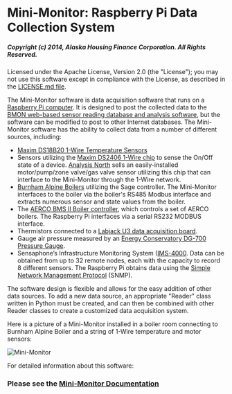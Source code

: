 # Mini-Monitor: Raspberry Pi Data Collection System

##### Copyright (c) 2014, Alaska Housing Finance Corporation.  All Rights Reserved.

Licensed under the Apache License, Version 2.0 (the "License");
you may not use this software except in compliance with the License,
as described in the [LICENSE.md file](LICENSE.md).

The Mini-Monitor software is data acquisition software that runs on a [Raspberry Pi computer](https://www.raspberrypi.org/).  It is designed to post the collected data to the [BMON web-based sensor reading database and analysis software](../../../bmon), but the software can be modified to post to other Internet databases.  The Mini-Monitor software has the ability to collect data from a number of different sources, including:

- [Maxim DS18B20 1-Wire Temperature Sensors](http://www.maximintegrated.com/en/products/analog/sensors-and-sensor-interface/DS18B20.html)
- Sensors utilizing the [Maxim DS2406 1-Wire chip](http://www.maximintegrated.com/en/products/digital/memory-products/DS2406.html) to sense the On/Off state of a device.  [Analysis North](http://analysisnorth.com) sells an easily-installed motor/pump/zone valve/gas valve sensor utilizing this chip that can interface to the Mini-Monitor through the 1-Wire network.
- [Burnham Alpine Boilers](http://www.usboiler.net/product/alpine-high-efficiency-condensing-gas-boiler.html) utilizing the Sage controller.  The Mini-Monitor interfaces to the boiler via the boiler's RS485 Modbus interface and extracts numerous sensor and state values from the boiler.
- The [AERCO BMS II Boiler controller](http://www.aerco.com/Products/Accessories/Controls/BMS-II-Model-5R5-384), which controls a set of AERCO boilers.  The Raspberry Pi interfaces via a serial RS232 MODBUS interface.
- Thermistors connected to a [Labjack U3 data acquisition board](http://labjack.com/u3).
- Gauge air pressure measured by an [Energy Conservatory DG-700 Pressure Gauge](http://products.energyconservatory.com/dg-700-pressure-and-flow-gauge/).
- Sensaphone’s Infrastructure Monitoring System ([IMS-4000](https://www.sensaphone.com/pdf/LIT-0064_IMS-4000_Manualv3.0_WEB.pdf). Data can be obtained from up to 32 remote nodes, each with the capacity to record 8 different sensors. The Raspberry Pi obtains data using the [Simple Network Management Protocol](https://en.wikipedia.org/wiki/Simple_Network_Management_Protocol) (SNMP).

The software design is flexible and allows for the easy addition of other data sources.  To add a new data source, an appropriate "Reader" class written in Python must be created, and can then be combined with other Reader classes to create a customized data acquisition system.

Here is a picture of a Mini-Monitor installed in a boiler room connecting to Burnham Alpine Boiler and a string of 1-Wire temperature and motor sensors:

![Mini-Monitor](docs/source/_static/mini-monitor-installed.jpg)

For detailed information about this software: 

### Please see the [Mini-Monitor Documentation](http://mini-monitor-documentation.readthedocs.io/en/latest/index.html)
